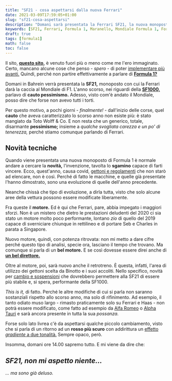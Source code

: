 ```yaml
---
title: "SF21 - cosa aspettarsi dalla nuova Ferrari"
date: 2021-03-09T17:59:05+01:00
slug: "sf21-cosa-aspettarsi"
description: "Domani sarà presentata la Ferrari SF21, la nuova monoposto della Scuderia di Maranello. Cosa dobbiamo aspettarci?"
keywords: [SF21, Ferrari, Formula 1, Maranello, Mondiale Formula 1, Formula Uno]
draft: true
tags: [formula1]
math: false
toc: false
---
```


Il sito, **[questo sito,](https://protofra.me)** è venuto fuori più o meno come me l'ero immaginato. Certo, mancano alcune cose che penso - _spero_ - di poter [implementare più avanti.](https://protofra.me/blog/note-di-presentazione/) Quindi, perché non partire effettivamente a parlare di **[Formula 1?](https://protofra.me/tags/formula1/)**


Domani in Bahrein verrà presentata la **SF21,** monoposto con cui la Ferrari darà la caccia al Mondiale di F1. L'anno scorso, nei riguardi della **[SF1000,](https://la-mansarda.com/blog/sf-1000/)** parlavo di **cauto pessimismo.** Adesso, visto com'è andato il Mondiale, posso dire che forse non avevo tutti i torti. 

Per questo motivo, a pochi giorni - _finalmente!_ - dall'inizio delle corse, quel **cauto** che aveva caratterizzato lo scorso anno non esiste più: è stato mangiato da Toto Wolff & Co. E non resta che un generico, totale, disarmante **pessimismo;** insieme a _qualche svogliata carezza e un po' di tenerezza,_ perché stiamo comunque parlando di Ferrari. 
 

## Novità tecniche 

Quando viene presentata una nuova monoposto di Formula 1 è normale andare a cercare la **novità,** l'invenzione, tavolta lo **sgamino** capace di farti vincere. Ecco, quest'anno, causa covid, [gettoni e regolamenti](https://sport.sky.it/formula-1/2020/09/25/f1-regolamento-2020-2021-cosa-puo-essere-modificato) che non starò ad elencare, non è così. Perché di fatto le macchine, e quelle già presentate l'hanno dimostrato, sono una evoluzione di quelle dell'anno precedente. 

Neanche chissà che tipo di evoluzione, a dirla tutta, visto che solo alcune aree della vettura possono essere modificate liberamente. 

Fra queste il **motore.** Ed è qui che Ferrari, pare, abbia impegato i maggiori sforzi. Non è un mistero che dietro le prestazioni deludenti del 2020 ci sia stato un motore molto poco performante, lontano _zio_ di quello del 2019 capace di sverniciare chiunque in rettilineo e di portare Seb e Charles in parata a Singapore. 

Nuovo motore, quindi, con potenza ritrovata: non mi metto a dare cifre perché questo tipo di analisi, specie ora, lasciano il tempo che trovano. Ma comunque si parla di un **bel motore.** E se così dovesse essere direi anche di **[un bel direttore.](https://www.youtube.com/watch?v=IlJtNxns24o)**

Oltre al motore, poi, sarà nuovo anche il retrotreno. È questa, infatti, l'area di utilizzo dei gettoni scelta da Binotto e i suoi accoliti. Nello specifico, novità per [cambio e sospensioni](https://www.formu1a.uno/ferrari-sf21-la-sua-competitivita-dipendera-dai-miglioramenti-del-motore-e-al-retrotreno/) che dovrebbero permettere alla SF21 di essere più stabile e, si spera, performante della SF1000. 

_This is it,_ di fatto. Perché le altre modifiche di cui si parla non saranno sostanziali rispetto allo scorso anno, ma solo di rifinimento. Ad esempio, il tanto odiato muso largo - rimasto praticamente solo su Ferrari e Haas - non potrà essere modificato, come fatto ad esempio da [Alfa Romeo](https://www.formu1a.uno/alfa-romeo-c41-analisi-tecnica-importanti-novita-avantreno/) o [Alpha Tauri](https://www.formu1a.uno/anteprima-ecco-il-nuovo-muso-alpha-tauri-at02/) e sarà ancora presente in tutta la sua _possanza._ 

Forse solo lato livrea c'è da aspettarsi qualche piccolo cambiamento, visto che si parla di un ritorno ad un **rosso più scuro** con addirittura un [effetto _gradiente_ a due tonalità.](https://f1ingenerale.com/f1-la-ferrari-sf21-presentera-un-doppia-sfumatura-di-rosso-sulla-livrea/) Sempre opaco, però. 

Insomma, domani ore 14.00 sapremo tutto. E mi viene da dire che:

## _SF21, non mi aspetto niente..._

_... ma sono già deluso._
